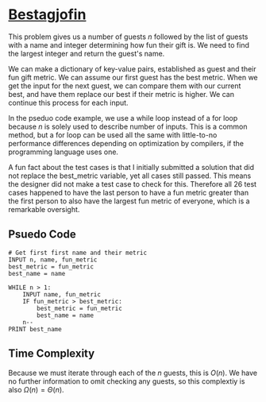 # [Bestagjofin](https://open.kattis.com/problems/bestagjofin)

This problem gives us a number of guests $n$ followed by the list of guests with a name and integer determining how fun their gift is. We need to find the largest integer and return the guest's name.

We can make a dictionary of key-value pairs, established as guest and their fun gift metric. We can assume our first guest has the best metric. When we get the input for the next guest, we can compare them with our current best, and have them replace our best if their metric is higher. We can continue this process for each input.  

In the pseduo code example, we use a while loop instead of a for loop because $n$ is solely used to describe number of inputs. This is a common method, but a for loop can be used all the same with little-to-no performance differences depending on optimization by compilers, if the programming language uses one.

A fun fact about the test cases is that I initially submitted a solution that did not replace the best_metric variable, yet all cases still passed. This means the designer did not make a test case to check for this. Therefore all $26$ test cases happened to have the last person to have a fun metric greater than the first person to also have the largest fun metric of everyone, which is a remarkable oversight.

## Psuedo Code
```
# Get first first name and their metric
INPUT n, name, fun_metric
best_metric = fun_metric
best_name = name

WHILE n > 1:
    INPUT name, fun_metric
    IF fun_metric > best_metric:
        best_metric = fun_metric
        best_name = name
    n--
PRINT best_name
```

## Time Complexity
Because we must iterate through each of the $n$ guests, this is $O(n)$. We have no further information to omit checking any guests, so this complextiy is also $\Omega(n) = \Theta(n)$.